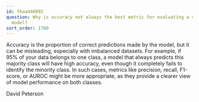 ```yaml
---
id: f6aa440092
question: Why is accuracy not always the best metric for evaluating a classification
  model?
sort_order: 1700
---
```


Accuracy is the proportion of correct predictions made by the model, but it can be misleading, especially with imbalanced datasets. For example, if 95% of your data belongs to one class, a model that always predicts this majority class will have high accuracy, even though it completely fails to identify the minority class. In such cases, metrics like precision, recall, F1-score, or AUROC might be more appropriate, as they provide a clearer view of model performance on both classes.

David Peterson

